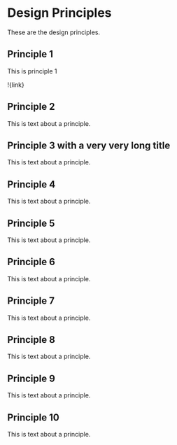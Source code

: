 # Design Principles

These are the design principles.

## Principle 1
This is principle 1

!{link}

## Principle 2
This is text about a principle.

## Principle 3 with a very very long title
This is text about a principle.

## Principle 4
This is text about a principle.

## Principle 5
This is text about a principle.

## Principle 6
This is text about a principle.

## Principle 7
This is text about a principle.

## Principle 8
This is text about a principle.

## Principle 9
This is text about a principle.

## Principle 10
This is text about a principle.